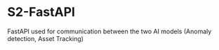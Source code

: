 # S2-FastAPI
FastAPI used for communication between the two AI models (Anomaly detection, Asset Tracking)

